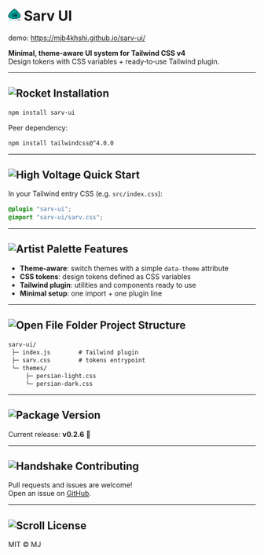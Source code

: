 # <img src="https://raw.githubusercontent.com/mjb4khshi/sarv-ui/main/sarv-logo.png" alt="Herb" width="25" height="25" /> Sarv UI
demo: https://mjb4khshi.github.io/sarv-ui/


**Minimal, theme‑aware UI system for Tailwind CSS v4**  
Design tokens with CSS variables + ready‑to‑use Tailwind plugin.

---

## <img src="https://raw.githubusercontent.com/Tarikul-Islam-Anik/Animated-Fluent-Emojis/master/Emojis/Travel%20and%20places/Rocket.png" alt="Rocket" width="25" height="25" /> Installation

```bash
npm install sarv-ui
```

Peer dependency:

```bash
npm install tailwindcss@^4.0.0
```

---

## <img src="https://raw.githubusercontent.com/Tarikul-Islam-Anik/Animated-Fluent-Emojis/master/Emojis/Travel%20and%20places/High%20Voltage.png" alt="High Voltage" width="25" height="25" /> Quick Start

In your Tailwind entry CSS (e.g. `src/index.css`):

```css
@plugin "sarv-ui";
@import "sarv-ui/sarv.css";
```


---

## <img src="https://raw.githubusercontent.com/Tarikul-Islam-Anik/Animated-Fluent-Emojis/master/Emojis/Activities/Artist%20Palette.png" alt="Artist Palette" width="25" height="25" /> Features

- **Theme‑aware**: switch themes with a simple `data-theme` attribute  
- **CSS tokens**: design tokens defined as CSS variables  
- **Tailwind plugin**: utilities and components ready to use  
- **Minimal setup**: one import + one plugin line  

---

## <img src="https://raw.githubusercontent.com/Tarikul-Islam-Anik/Animated-Fluent-Emojis/master/Emojis/Objects/Open%20File%20Folder.png" alt="Open File Folder" width="25" height="25" /> Project Structure

```
sarv-ui/
 ├─ index.js        # Tailwind plugin
 ├─ sarv.css        # tokens entrypoint
 └─ themes/
     ├─ persian-light.css
     └─ persian-dark.css
```

---

## <img src="https://raw.githubusercontent.com/Tarikul-Islam-Anik/Animated-Fluent-Emojis/master/Emojis/Objects/Package.png" alt="Package" width="25" height="25" /> Version

Current release: **v0.2.6** 🌿

---

## <img src="https://raw.githubusercontent.com/Tarikul-Islam-Anik/Animated-Fluent-Emojis/master/Emojis/Hand%20gestures/Handshake.png" alt="Handshake" width="25" height="25" /> Contributing

Pull requests and issues are welcome!  
Open an issue on [GitHub](https://github.com/mjb4khshi/sarv-ui/issues).

---

## <img src="https://raw.githubusercontent.com/Tarikul-Islam-Anik/Animated-Fluent-Emojis/master/Emojis/Objects/Scroll.png" alt="Scroll" width="25" height="25" /> License

MIT © MJ
